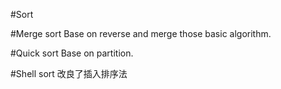 #Sort



#Merge sort
Base on reverse and merge those basic algorithm.


#Quick sort
Base on partition.

#Shell sort
改良了插入排序法
